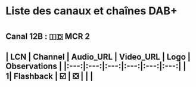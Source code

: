 <h1> Liste des canaux et chaînes DAB+ <h1>
<h2> Canal 12B :  🇮🇩 MCR 2 <h2>
| LCN | Channel | Audio_URL | Video_URL | Logo | Observations |
|:---:|:---:|:---:|:---:|:---:|:---:|
| 1| Flashback | ☑️ | ❎ | | |
